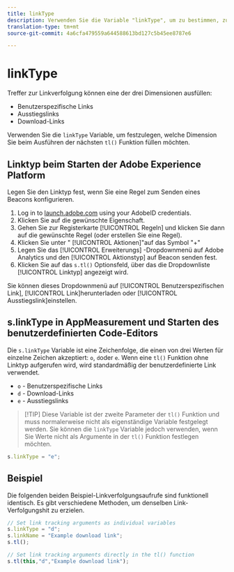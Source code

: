 ```yaml
---
title: linkType
description: Verwenden Sie die Variable "linkType", um zu bestimmen, zu welcher Linkverfolgungsdimension der Treffer gehört.
translation-type: tm+mt
source-git-commit: 4a6cfa479559a644588613bd127c5b45ee8787e6

---
```



# linkType

Treffer zur Linkverfolgung können eine der drei Dimensionen ausfüllen:

* Benutzerspezifische Links
* Ausstiegslinks
* Download-Links

Verwenden Sie die `linkType` Variable, um festzulegen, welche Dimension Sie beim Ausführen der nächsten `tl()` Funktion füllen möchten.

## Linktyp beim Starten der Adobe Experience Platform

Legen Sie den Linktyp fest, wenn Sie eine Regel zum Senden eines Beacons konfigurieren.

1. Log in to [launch.adobe.com](https://launch.adobe.com) using your AdobeID credentials.
2. Klicken Sie auf die gewünschte Eigenschaft.
3. Gehen Sie zur Registerkarte [!UICONTROL Regeln] und klicken Sie dann auf die gewünschte Regel (oder erstellen Sie eine Regel).
4. Klicken Sie unter &quot; [!UICONTROL Aktionen]&quot;auf das Symbol &quot;+&quot;
5. Legen Sie das [!UICONTROL Erweiterungs] -Dropdownmenü auf Adobe Analytics und den [!UICONTROL Aktionstyp] auf Beacon senden fest.
6. Klicken Sie auf das `s.tl()` Optionsfeld, über das die Dropdownliste [!UICONTROL Linktyp] angezeigt wird.

Sie können dieses Dropdownmenü auf [!UICONTROL Benutzerspezifischen Link], [!UICONTROL Link]herunterladen oder [!UICONTROL Ausstiegslink]einstellen.

## s.linkType in AppMeasurement und Starten des benutzerdefinierten Code-Editors

Die `s.linkType` Variable ist eine Zeichenfolge, die einen von drei Werten für einzelne Zeichen akzeptiert: `o`, `d`oder `e`. Wenn eine `tl()` Funktion ohne Linktyp aufgerufen wird, wird standardmäßig der benutzerdefinierte Link verwendet.

* `o` - Benutzerspezifische Links
* `d` - Download-Links
* `e` - Ausstiegslinks

> [!TIP] Diese Variable ist der zweite Parameter der `tl()` Funktion und muss normalerweise nicht als eigenständige Variable festgelegt werden. Sie können die `linkType` Variable jedoch verwenden, wenn Sie Werte nicht als Argumente in der `tl()` Funktion festlegen möchten.

```js
s.linkType = "e";
```

## Beispiel

Die folgenden beiden Beispiel-Linkverfolgungsaufrufe sind funktionell identisch. Es gibt verschiedene Methoden, um denselben Link-Verfolgungshit zu erzielen.

```js
// Set link tracking arguments as individual variables
s.linkType = "d";
s.linkName = "Example download link";
s.tl();

// Set link tracking arguments directly in the tl() function
s.tl(this,"d","Example download link");
```
